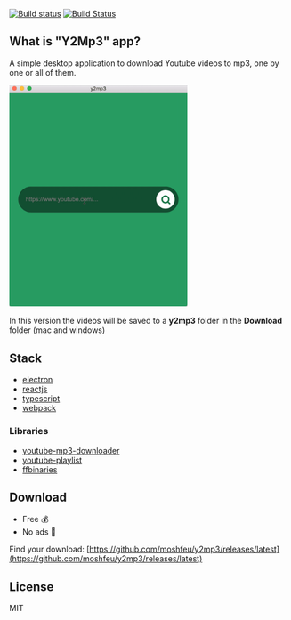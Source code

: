 [![Build status](https://ci.appveyor.com/api/projects/status/0vjgy1nnxdp23lyi?svg=true)](https://ci.appveyor.com/project/moshfeu/y2mp3)
[![Build Status](https://travis-ci.com/moshfeu/y2mp3.svg?branch=master)](https://travis-ci.com/moshfeu/y2mp3)

## What is "Y2Mp3" app?

A simple desktop application to download Youtube videos to mp3, one by one or all of them.

<img src="app-resources/video.gif" alt="video demo" width="320" />

In this version the videos will be saved to a **y2mp3** folder in the **Download** folder (mac and windows)

## Stack

- [electron](http://electronjs.org/)
- [reactjs](https://reactjs.org/)
- [typescript](https://www.typescriptlang.org/)
- [webpack](https://webpack.js.org/)

### Libraries

- [youtube-mp3-downloader](https://github.com/ytb2mp3/youtube-mp3-downloader)
- [youtube-playlist](https://github.com/CodeDotJS/youtube-playlist)
- [ffbinaries](https://github.com/vot/ffbinaries-node)

## Download

- Free 💰
- No ads 📣

Find your download: [https://github.com/moshfeu/y2mp3/releases/latest](https://github.com/moshfeu/y2mp3/releases/latest)

## License
MIT
